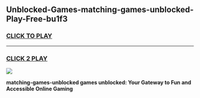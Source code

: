 
## Unblocked-Games-matching-games-unblocked-Play-Free-bu1f3
<h3>
<a href="https://premium76.site?title=matching-games-unblocked&ref=22A">CLICK TO PLAY</a></h3>
<hr>

<h3>
<a href="https://premium76.site?title=matching-games-unblocked&ref=22A">CLICK 2 PLAY</a>
  
</h3>

<a href="https://premium76.site?title=matching-games-unblocked&ref=22A"><img src="https://clearcache.store/games.png"></a>


**matching-games-unblocked games unblocked: Your Gateway to Fun and Accessible Online Gaming**
